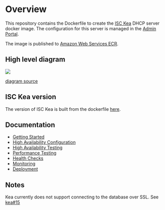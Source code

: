 # Overview

This repository contains the Dockerfile to create the [ISC Kea](https://www.isc.org/kea/) DHCP server docker image. The configuration for this server is managed in the [Admin Portal](https://github.com/ministryofjustice/staff-device-dns-dhcp-admin).

The image is published to [Amazon Web Services ECR](https://aws.amazon.com/ecr/).

## High level diagram
[![](https://mermaid.ink/img/pako:eNq9Vm1PGzkQ_ivW9ksRu9leQo82OiFR3so1R3MsLdIBqia2N3Hj2CvbS5oS_vuNYy9LoEhIJy4fovHs-Jn3Z_cmoZrxpJ-UUs_pBIwjg9NLdakI_sL_57IUlH_7Yrl5XUK_hKxGkfwxMvkO-Uv_GQwEyKAK5uRLa7MHI8nZBsmyneWwNpXkQbUkg92TrJgLRyc3AXlUC8mEGoebA00bVLJrOESRnHA312YajwHgtgmaSkGnZPe8yM6OzsllMnGusv08Hws3qUcdqmf5TChhnVno8nttHUabM15JvZhx5TI3nl8mAaoNz8dOluR4GH1-5LLiZvlVM8jOd09ex8KAMXpuM5Au2PnnpVY8nNAwCBsbAX8FenxUNHXSSnHqxLVwC69-CvVYOW4Uj6cjcHwOC1Jwc-0Lv-YhFMO7aAvBLJvp7x1wEqwVoDoIlc_FVOS2AsptPjw7G54ff8orGOOpu7X9duvtu-2t7bxxvBl9bkafm-igqZn35Rv9dXjyIC2tltiRi5CTAcX0rOnteUHOUGPFek5XAdL3MUDuNRecAzrx7Vr6Rp8MPjwFuzYqAw0sSB9AgqLcRA8RxHs52CsiFq1H3AbzQzBjDCnAHmDdcGja7BwIdTfsa22I8Lgkn7P9j3vD31YtP91vXDBwMAIbrf2DZq0Wxd-DKO-vG4VCYepEctTahz66_4OP3sv5wPqvwNua3WtHSzrhWTwfF3vZp4PdeKJNR67u74DHfSYZWAdlmTHu-5gxZTM2oVUmVGmw8aamrja8GfdH4XafH-4T8T6C7P0nyF-MYLZT9JBq6ZS7i6JHPqykpksetBCOE1wlUlBdNUtAjjgi4howUhpcsqE2DuSvxu8l8Xsvgx-GJKjuc6XvvB8BYDgnndVkdGxY8U6cl85YX3fqaY5mfioCHiBhS41kpC48DYUABisFOeVjJMOGpK5BSBgJiaRP_rl7V_A6m3Prsu5afC3qvRhR2YEZ_NRqNc8w0rXLUJmPpR6BfDC4uVl5t9_gZ94MMfVvgn1eenxSCin7rw4P379_8ybFa3rK-696vV6Us7lgbtLvVj_u3fUUnUYSTXF-03bcWrHbir30UJs5GMaNTZEt0kGNZJ626aV3DfYxBU_8h3_7YEKx_vbiIGoa6q2rSgpu4oqAwvcXW2Plqwf5PoLMqJa6NrEI77Z4j_3-7CI8QkvbD4i0-VR40meSJjNuZiAYfo3deNzLxE34DKmmjyLjJdTS-ZbdomldIefyAyacNgmSg7Q8TaB2ulgomvSx27wx2hcwNjCLVrf_AteQO9I)](https://mermaid-js.github.io/mermaid-live-editor/edit#pako:eNq9Vm1PGzkQ_ivW9ksRu9leQo82OiFR3so1R3MsLdIBqia2N3Hj2CvbS5oS_vuNYy9LoEhIJy4fovHs-Jn3Z_cmoZrxpJ-UUs_pBIwjg9NLdakI_sL_57IUlH_7Yrl5XUK_hKxGkfwxMvkO-Uv_GQwEyKAK5uRLa7MHI8nZBsmyneWwNpXkQbUkg92TrJgLRyc3AXlUC8mEGoebA00bVLJrOESRnHA312YajwHgtgmaSkGnZPe8yM6OzsllMnGusv08Hws3qUcdqmf5TChhnVno8nttHUabM15JvZhx5TI3nl8mAaoNz8dOluR4GH1-5LLiZvlVM8jOd09ex8KAMXpuM5Au2PnnpVY8nNAwCBsbAX8FenxUNHXSSnHqxLVwC69-CvVYOW4Uj6cjcHwOC1Jwc-0Lv-YhFMO7aAvBLJvp7x1wEqwVoDoIlc_FVOS2AsptPjw7G54ff8orGOOpu7X9duvtu-2t7bxxvBl9bkafm-igqZn35Rv9dXjyIC2tltiRi5CTAcX0rOnteUHOUGPFek5XAdL3MUDuNRecAzrx7Vr6Rp8MPjwFuzYqAw0sSB9AgqLcRA8RxHs52CsiFq1H3AbzQzBjDCnAHmDdcGja7BwIdTfsa22I8Lgkn7P9j3vD31YtP91vXDBwMAIbrf2DZq0Wxd-DKO-vG4VCYepEctTahz66_4OP3sv5wPqvwNua3WtHSzrhWTwfF3vZp4PdeKJNR67u74DHfSYZWAdlmTHu-5gxZTM2oVUmVGmw8aamrja8GfdH4XafH-4T8T6C7P0nyF-MYLZT9JBq6ZS7i6JHPqykpksetBCOE1wlUlBdNUtAjjgi4howUhpcsqE2DuSvxu8l8Xsvgx-GJKjuc6XvvB8BYDgnndVkdGxY8U6cl85YX3fqaY5mfioCHiBhS41kpC48DYUABisFOeVjJMOGpK5BSBgJiaRP_rl7V_A6m3Prsu5afC3qvRhR2YEZ_NRqNc8w0rXLUJmPpR6BfDC4uVl5t9_gZ94MMfVvgn1eenxSCin7rw4P379_8ybFa3rK-696vV6Us7lgbtLvVj_u3fUUnUYSTXF-03bcWrHbir30UJs5GMaNTZEt0kGNZJ626aV3DfYxBU_8h3_7YEKx_vbiIGoa6q2rSgpu4oqAwvcXW2Plqwf5PoLMqJa6NrEI77Z4j_3-7CI8QkvbD4i0-VR40meSJjNuZiAYfo3deNzLxE34DKmmjyLjJdTS-ZbdomldIefyAyacNgmSg7Q8TaB2ulgomvSx27wx2hcwNjCLVrf_AteQO9I)

[diagram source](https://mermaid-js.github.io/mermaid-live-editor/edit?gist=https://mermaid-js.github.io/mermaid-live-editor/edit#pako:eNq9Vm1PGzkQ_ivW9ksRu9leQo82OiFR3so1R3MsLdIBqia2N3Hj2CvbS5oS_vuNYy9LoEhIJy4fovHs-Jn3Z_cmoZrxpJ-UUs_pBIwjg9NLdakI_sL_57IUlH_7Yrl5XUK_hKxGkfwxMvkO-Uv_GQwEyKAK5uRLa7MHI8nZBsmyneWwNpXkQbUkg92TrJgLRyc3AXlUC8mEGoebA00bVLJrOESRnHA312YajwHgtgmaSkGnZPe8yM6OzsllMnGusv08Hws3qUcdqmf5TChhnVno8nttHUabM15JvZhx5TI3nl8mAaoNz8dOluR4GH1-5LLiZvlVM8jOd09ex8KAMXpuM5Au2PnnpVY8nNAwCBsbAX8FenxUNHXSSnHqxLVwC69-CvVYOW4Uj6cjcHwOC1Jwc-0Lv-YhFMO7aAvBLJvp7x1wEqwVoDoIlc_FVOS2AsptPjw7G54ff8orGOOpu7X9duvtu-2t7bxxvBl9bkafm-igqZn35Rv9dXjyIC2tltiRi5CTAcX0rOnteUHOUGPFek5XAdL3MUDuNRecAzrx7Vr6Rp8MPjwFuzYqAw0sSB9AgqLcRA8RxHs52CsiFq1H3AbzQzBjDCnAHmDdcGja7BwIdTfsa22I8Lgkn7P9j3vD31YtP91vXDBwMAIbrf2DZq0Wxd-DKO-vG4VCYepEctTahz66_4OP3sv5wPqvwNua3WtHSzrhWTwfF3vZp4PdeKJNR67u74DHfSYZWAdlmTHu-5gxZTM2oVUmVGmw8aamrja8GfdH4XafH-4T8T6C7P0nyF-MYLZT9JBq6ZS7i6JHPqykpksetBCOE1wlUlBdNUtAjjgi4howUhpcsqE2DuSvxu8l8Xsvgx-GJKjuc6XvvB8BYDgnndVkdGxY8U6cl85YX3fqaY5mfioCHiBhS41kpC48DYUABisFOeVjJMOGpK5BSBgJiaRP_rl7V_A6m3Prsu5afC3qvRhR2YEZ_NRqNc8w0rXLUJmPpR6BfDC4uVl5t9_gZ94MMfVvgn1eenxSCin7rw4P379_8ybFa3rK-696vV6Us7lgbtLvVj_u3fUUnUYSTXF-03bcWrHbir30UJs5GMaNTZEt0kGNZJ626aV3DfYxBU_8h3_7YEKx_vbiIGoa6q2rSgpu4oqAwvcXW2Plqwf5PoLMqJa6NrEI77Z4j_3-7CI8QkvbD4i0-VR40meSJjNuZiAYfo3deNzLxE34DKmmjyLjJdTS-ZbdomldIefyAyacNgmSg7Q8TaB2ulgomvSx27wx2hcwNjCLVrf_AteQO9I)

## ISC Kea version

The version of ISC Kea is built from the dockerfile [here](https://github.com/ministryofjustice/staff-device-dhcp-server/blob/fa383451a1bd0f58813e04c5076c90620189f5aa/dhcp-service/Dockerfile#L7).

## Documentation

- [Getting Started](/documentation/getting-started.md)
- [High Availability Configuration](/documentation/high-availability.md)
- [High Availability Testing](/documentation/high-availability-testing.md)
- [Performance Testing](/documentation/performance-metrics.md)
- [Health Checks](/documentation/health-checks.md)
- [Monitoring](/documentation/monitoring.md)
- [Deployment](/documentation/deployment.md)

## Notes

Kea currently does not support connecting to the database over SSL. See [kea#15](https://github.com/isc-projects/kea/pull/15)
